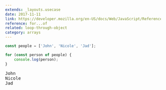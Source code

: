 ```yaml
---
extends: _layouts.usecase
date: 2017-11-11
link: https://developer.mozilla.org/en-US/docs/Web/JavaScript/Reference/Statements/for...of
reference: for...of
related: loop-through-object
category: arrays
---
```


```javascript
const people = ['John', 'Nicole', 'Jad'];

for (const person of people) {
    console.log(person);
}
```

<pre class="output">
John
Nicole
Jad
</pre>
